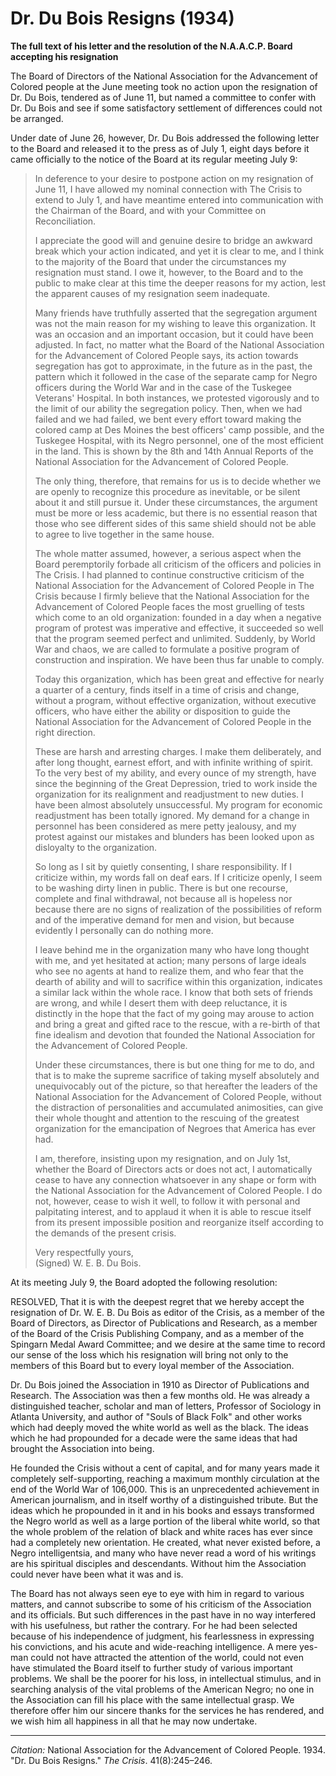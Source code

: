 <!--
title:   Dr. Du Bois Resigns
author:  National Association for the Advancement of Colored People
journal: The Crisis
year:    1934
volume:  41
issue:   8
pages:   245-246
-->
# Dr. Du Bois Resigns (1934)

 **The full text of his letter and the resolution of the N.A.A.C.P. Board accepting his resignation**

The Board of Directors of the National Association for the Advancement of Colored people at the June meeting took no action upon the resignation of Dr. Du Bois, tendered as of June 11, but named a committee to confer with Dr. Du Bois and see if some satisfactory settlement of differences could not be arranged.

Under date of June 26, however, Dr. Du Bois addressed the following letter to the Board and released it to the press as of July 1, eight days before it came officially to the notice of the Board at its regular meeting July 9:

> In deference to your desire to postpone action on my resignation of June 11, I have allowed my nominal connection with <span class = "small-caps">The Crisis</span> to extend to July 1, and have meantime entered into communication with the Chairman of the Board, and with your Committee on Reconciliation. <p> I appreciate the good will and genuine desire to bridge an awkward break which your action indicated, and yet it is clear to me, and I think to the majority of the Board that under the circumstances my resignation must stand. I owe it, however, to the Board and to the public to make clear at this time the deeper reasons for my action, lest the apparent causes of my resignation seem inadequate. <p> Many friends have truthfully asserted that the segregation argument was not the main reason for my wishing to leave this organization. It was an occasion and an important occasion, but it could have been adjusted. In fact, no matter what the Board of the National Association for the Advancement of Colored People says, its action towards segregation has got to approximate, in the future as in the past, the pattern which it followed in the case of the separate camp for Negro officers during the World War and in the case of the Tuskegee Veterans' Hospital. In both instances, we protested vigorously and to the limit of our ability the segregation policy. Then, when we had failed and we had failed, we bent every effort toward making the colored camp at Des Moines the best officers' camp possible, and the Tuskegee Hospital, with its Negro personnel, one of the most efficient in the land. This is shown by the 8th and 14th Annual Reports of the National Association for the Advancement of Colored People. <p> The only thing, therefore, that remains for us is to decide whether we are openly to recognize this procedure as inevitable, or be silent about it and still pursue it. Under these circumstances, the argument must be more or less academic, but there is no essential reason that those who see different sides of this same shield should not be able to agree to live together in the same house. <p> The whole matter assumed, however, a serious aspect when the Board peremptorily forbade all criticism of the officers and policies in <span class = "small-caps">The Crisis</span>. I had planned to continue constructive criticism of the National Association for the Advancement of Colored People in <span class = "small-caps">The Crisis</span> because I firmly believe that the National Association for the Advancement of Colored People faces the most gruelling of tests which come to an old organization: founded in a day when a negative program of protest was imperative and effective, it succeeded so well that the program seemed perfect and unlimited. Suddenly, by World War and chaos, we are called to formulate a positive program of construction and inspiration. We have been thus far unable to comply. <p> Today this organization, which has been great and effective for nearly a quarter of a century, finds itself in a time of crisis and change, without a program, without effective organization, without executive officers, who have either the ability or disposition to guide the National Association for the Advancement of Colored People in the right direction. <p> These are harsh and arresting charges. I make them deliberately, and after long thought, earnest effort, and with infinite writhing of spirit. To the very best of my ability, and every ounce of my strength, have since the beginning of the Great Depression, tried to work inside the organization for its realignment and readjustment to new duties. I have been almost absolutely unsuccessful. My program for economic readjustment has been totally ignored. My demand for a change in personnel has been considered as mere petty jealousy, and my protest against our mistakes and blunders has been looked upon as disloyalty to the organization. <p> So long as I sit by quietly consenting, I share responsibility. If I criticize within, my words fall on deaf ears. If I criticize openly, I seem to be washing dirty linen in public. There is but one recourse, complete and final withdrawal, not because all is hopeless nor because there are no signs of realization of the possibilities of reform and of the imperative demand for men and vision, but because evidently I personally can do nothing more. <p> I leave behind me in the organization many who have long thought with me, and yet hesitated at action; many persons of large ideals who see no agents at hand to realize them, and who fear that the dearth of ability and will to sacrifice within this organization, indicates a similar lack within the whole race. I know that both sets of friends are wrong, and while I desert them with deep reluctance, it is distinctly in the hope that the fact of my going may arouse to action and bring a great and gifted race to the rescue, with a re-birth of that fine idealism and devotion that founded the National Association for the Advancement of Colored People. <p> Under these circumstances, there is but one thing for me to do, and that is to make the supreme sacrifice of taking myself absolutely and unequivocably out of the picture, so that hereafter the leaders of the National Association for the Advancement of Colored People, without the distraction of personalities and accumulated animosities, can give their whole thought and attention to the rescuing of the greatest organization for the emancipation of Negroes that America has ever had. <p> I am, therefore, insisting upon my resignation, and on July 1st, whether the Board of Directors acts or does not act, I automatically cease to have any connection whatsoever in any shape or form with the National Association for the Advancement of Colored People. I do not, however, cease to wish it well, to follow it with personal and palpitating interest, and to applaud it when it is able to rescue itself from its present impossible position and reorganize itself according to the demands of the present crisis. <p> Very respectfully yours,  
> (Signed) W. E. B. Du Bois.

 At its meeting July 9, the Board adopted the following resolution:

RESOLVED, That it is with the deepest regret that we hereby accept the resignation of Dr. W. E. B. Du Bois as editor of the Crisis, as a member of the Board of Directors, as Director of Publications and Research, as a member of the Board of the Crisis Publishing Company, and as a member of the Spingarn Medal Award Committee; and we desire at the same time to record our sense of the loss which his resignation will bring not only to the members of this Board but to every loyal member of the Association.

Dr. Du Bois joined the Association in 1910 as Director of Publications and Research. The Association was then a few months old. He was already a distinguished teacher, scholar and man of letters, Professor of Sociology in Atlanta University, and author of "Souls of Black Folk" and other works which had deeply moved the white world as well as the black. The ideas which he had propounded for a decade were the same ideas that had brought the Association into being.

He founded the <span class = "small-caps">Crisis</span> without a cent of capital, and for many years made it completely self-supporting, reaching a maximum monthly circulation at the end of the World War of 106,000. This is an unprecedented achievement in American journalism, and in itself worthy of a distinguished tribute. But the ideas which he propounded in it and in his books and essays transformed the Negro world as well as a large portion of the liberal white world, so that the whole problem of the relation of black and white races has ever since had a completely new orientation. He created, what never existed before, a Negro intelligentsia, and many who have never read a word of his writings are his spiritual disciples and descendants. Without him the Association could never have been what it was and is.

The Board has not always seen eye to eye with him in regard to various matters, and cannot subscribe to some of his criticism of the Association and its officials. But such differences in the past have in no way interfered with his usefulness, but rather the contrary. For he had been selected because of his independence of judgment, his fearlessness in expressing his convictions, and his acute and wide-reaching intelligence. A mere yes-man could not have attracted the attention of the world, could not even have stimulated the Board itself to further study of various important problems. We shall be the poorer for his loss, in intellectual stimulus, and in searching analysis of the vital problems of the American Negro; no one in the Association can fill his place with the same intellectual grasp. We therefore offer him our sincere thanks for the services he has rendered, and we wish him all happiness in all that he may now undertake.

_________________
*Citation:* National Association for the Advancement of Colored People. 1934. "Dr. Du Bois Resigns." *The Crisis*. 41(8):245&ndash;246.